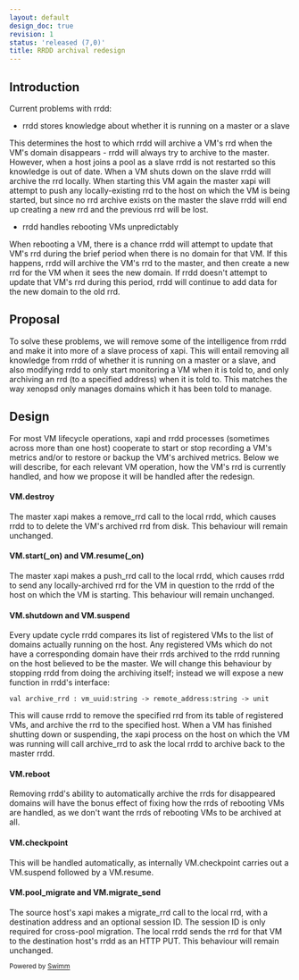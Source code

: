 ```yaml
---
layout: default
design_doc: true
revision: 1
status: 'released (7,0)'
title: RRDD archival redesign
---
```

## Introduction

Current problems with rrdd:

- rrdd stores knowledge about whether it is running on a master or a slave

This determines the host to which rrdd will archive a VM's rrd when the VM's domain disappears - rrdd will always try to archive to the master. However, when a host joins a pool as a slave rrdd is not restarted so this knowledge is out of date. When a VM shuts down on the slave rrdd will archive the rrd locally. When starting this VM again the master xapi will attempt to push any locally-existing rrd to the host on which the VM is being started, but since no rrd archive exists on the master the slave rrdd will end up creating a new rrd and the previous rrd will be lost.

- rrdd handles rebooting VMs unpredictably

When rebooting a VM, there is a chance rrdd will attempt to update that VM's rrd during the brief period when there is no domain for that VM. If this happens, rrdd will archive the VM's rrd to the master, and then create a new rrd for the VM when it sees the new domain. If rrdd doesn't attempt to update that VM's rrd during this period, rrdd will continue to add data for the new domain to the old rrd.

## Proposal

To solve these problems, we will remove some of the intelligence from rrdd and make it into more of a slave process of xapi. This will entail removing all knowledge from rrdd of whether it is running on a master or a slave, and also modifying rrdd to only start monitoring a VM when it is told to, and only archiving an rrd (to a specified address) when it is told to. This matches the way xenopsd only manages domains which it has been told to manage.

## Design

For most VM lifecycle operations, xapi and rrdd processes (sometimes across more than one host) cooperate to start or stop recording a VM's metrics and/or to restore or backup the VM's archived metrics. Below we will describe, for each relevant VM operation, how the VM's rrd is currently handled, and how we propose it will be handled after the redesign.

#### VM.destroy

The master xapi makes a remove_rrd call to the local rrdd, which causes rrdd to to delete the VM's archived rrd from disk. This behaviour will remain unchanged.

#### VM.start(\_on) and VM.resume(\_on)

The master xapi makes a push_rrd call to the local rrdd, which causes rrdd to send any locally-archived rrd for the VM in question to the rrdd of the host on which the VM is starting. This behaviour will remain unchanged.

#### VM.shutdown and VM.suspend

Every update cycle rrdd compares its list of registered VMs to the list of domains actually running on the host. Any registered VMs which do not have a corresponding domain have their rrds archived to the rrdd running on the host believed to be the master. We will change this behaviour by stopping rrdd from doing the archiving itself; instead we will expose a new function in rrdd's interface:

```
val archive_rrd : vm_uuid:string -> remote_address:string -> unit
```

This will cause rrdd to remove the specified rrd from its table of registered VMs, and archive the rrd to the specified host. When a VM has finished shutting down or suspending, the xapi process on the host on which the VM was running will call archive_rrd to ask the local rrdd to archive back to the master rrdd.

#### VM.reboot

Removing rrdd's ability to automatically archive the rrds for disappeared domains will have the bonus effect of fixing how the rrds of rebooting VMs are handled, as we don't want the rrds of rebooting VMs to be archived at all.

#### VM.checkpoint

This will be handled automatically, as internally VM.checkpoint carries out a VM.suspend followed by a VM.resume.

#### VM.pool_migrate and VM.migrate_send

The source host's xapi makes a migrate_rrd call to the local rrd, with a destination address and an optional session ID. The session ID is only required for cross-pool migration. The local rrdd sends the rrd for that VM to the destination host's rrdd as an HTTP PUT. This behaviour will remain unchanged.

<SwmMeta version="3.0.0"><sup>Powered by [Swimm](https://app.swimm.io/)</sup></SwmMeta>
